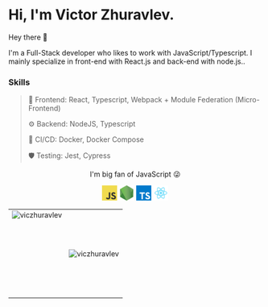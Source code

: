 <style>
    tr, td, th {
       border: none!important;
    }
</style>

# Hi, I'm Victor Zhuravlev.

Hey there 👋

I'm a Full-Stack developer who likes to work with JavaScript/Typescript. I mainly specialize in front-end with React.js and back-end with node.js..

### Skills

> 🎨 Frontend: React, Typescript, Webpack + Module Federation (Micro-Frontend)
> 
> ⚙️ Backend: NodeJS, Typescript
> 
> 🚀 CI/CD: Docker, Docker Compose
> 
> 🛡 Testing: Jest, Cypress

<div align="center">
  <p>I'm big fan of JavaScript 😜</p>
  <code><img height="30" src="https://raw.githubusercontent.com/github/explore/80688e429a7d4ef2fca1e82350fe8e3517d3494d/topics/javascript/javascript.png"></code>
  <code><img height="30" src="https://raw.githubusercontent.com/github/explore/80688e429a7d4ef2fca1e82350fe8e3517d3494d/topics/nodejs/nodejs.png"></code>   
  <code><img height="30" src="https://raw.githubusercontent.com/github/explore/80688e429a7d4ef2fca1e82350fe8e3517d3494d/topics/typescript/typescript.png"></code>
  <code><img height="30" src="https://raw.githubusercontent.com/github/explore/80688e429a7d4ef2fca1e82350fe8e3517d3494d/topics/react/react.png"></code>
</div>

<table>
    <tbody>
        <tr>
            <td><img align="left" height="170px" src="https://github-readme-stats.vercel.app/api/top-langs?username=viczhuravlev&show_icons=true&locale=en&layout=compact" alt="viczhuravlev" /></td>
            <td><img align="center" height="170px" src="https://github-readme-streak-stats.herokuapp.com/?user=viczhuravlev&" alt="viczhuravlev" /></td>
        </tr>
    </tbody>
</table>
